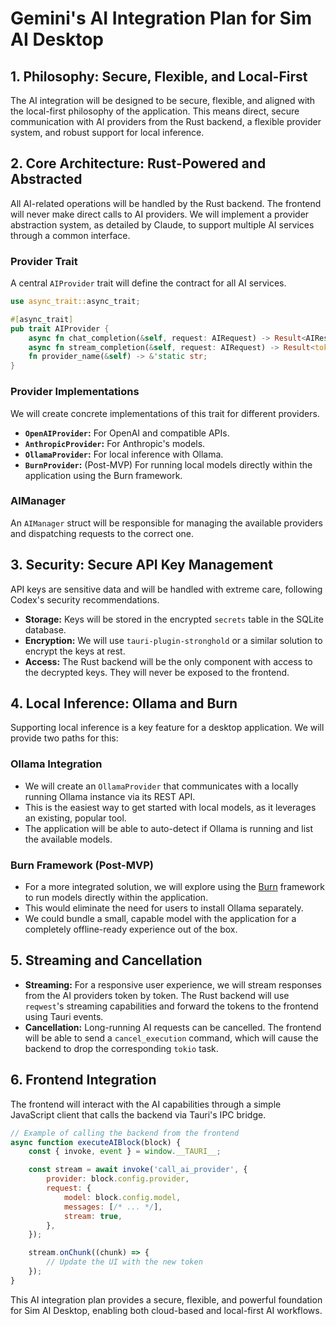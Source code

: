 # Gemini's AI Integration Plan for Sim AI Desktop

## 1. Philosophy: Secure, Flexible, and Local-First

The AI integration will be designed to be secure, flexible, and aligned with the local-first philosophy of the application. This means direct, secure communication with AI providers from the Rust backend, a flexible provider system, and robust support for local inference.

## 2. Core Architecture: Rust-Powered and Abstracted

All AI-related operations will be handled by the Rust backend. The frontend will never make direct calls to AI providers. We will implement a provider abstraction system, as detailed by Claude, to support multiple AI services through a common interface.

### Provider Trait

A central `AIProvider` trait will define the contract for all AI services.

```rust
use async_trait::async_trait;

#[async_trait]
pub trait AIProvider {
    async fn chat_completion(&self, request: AIRequest) -> Result<AIResponse, AIError>;
    async fn stream_completion(&self, request: AIRequest) -> Result<tokio::sync::mpsc::Receiver<String>, AIError>;
    fn provider_name(&self) -> &'static str;
}
```

### Provider Implementations

We will create concrete implementations of this trait for different providers.

*   **`OpenAIProvider`:** For OpenAI and compatible APIs.
*   **`AnthropicProvider`:** For Anthropic's models.
*   **`OllamaProvider`:** For local inference with Ollama.
*   **`BurnProvider`:** (Post-MVP) For running local models directly within the application using the Burn framework.

### AIManager

An `AIManager` struct will be responsible for managing the available providers and dispatching requests to the correct one.

## 3. Security: Secure API Key Management

API keys are sensitive data and will be handled with extreme care, following Codex's security recommendations.

*   **Storage:** Keys will be stored in the encrypted `secrets` table in the SQLite database.
*   **Encryption:** We will use `tauri-plugin-stronghold` or a similar solution to encrypt the keys at rest.
*   **Access:** The Rust backend will be the only component with access to the decrypted keys. They will never be exposed to the frontend.

## 4. Local Inference: Ollama and Burn

Supporting local inference is a key feature for a desktop application. We will provide two paths for this:

### Ollama Integration

*   We will create an `OllamaProvider` that communicates with a locally running Ollama instance via its REST API.
*   This is the easiest way to get started with local models, as it leverages an existing, popular tool.
*   The application will be able to auto-detect if Ollama is running and list the available models.

### Burn Framework (Post-MVP)

*   For a more integrated solution, we will explore using the [Burn](https://burn.dev/) framework to run models directly within the application.
*   This would eliminate the need for users to install Ollama separately.
*   We could bundle a small, capable model with the application for a completely offline-ready experience out of the box.

## 5. Streaming and Cancellation

*   **Streaming:** For a responsive user experience, we will stream responses from the AI providers token by token. The Rust backend will use `reqwest`'s streaming capabilities and forward the tokens to the frontend using Tauri events.
*   **Cancellation:** Long-running AI requests can be cancelled. The frontend will be able to send a `cancel_execution` command, which will cause the backend to drop the corresponding `tokio` task.

## 6. Frontend Integration

The frontend will interact with the AI capabilities through a simple JavaScript client that calls the backend via Tauri's IPC bridge.

```javascript
// Example of calling the backend from the frontend
async function executeAIBlock(block) {
    const { invoke, event } = window.__TAURI__;

    const stream = await invoke('call_ai_provider', {
        provider: block.config.provider,
        request: {
            model: block.config.model,
            messages: [/* ... */],
            stream: true,
        },
    });

    stream.onChunk((chunk) => {
        // Update the UI with the new token
    });
}
```

This AI integration plan provides a secure, flexible, and powerful foundation for Sim AI Desktop, enabling both cloud-based and local-first AI workflows.
